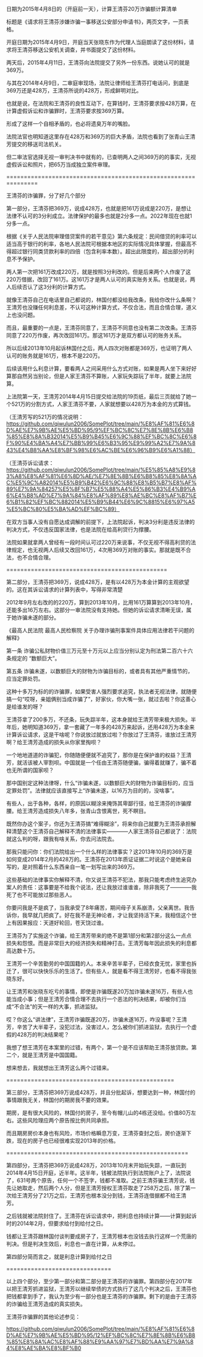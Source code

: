 日期为2015年4月8日的（开庭前一天），计算王清芬20万诈骗额计算清单

标题是《请求将王清芬涉嫌诈骗一事移送公安部分申请书》，两页文字，一页表格。

开庭日期为2015年4月9日，开庭当天张晓东作为代理人当庭朗读了这份材料，请求将王清芬移送公安机关调查，并书面提交了这份材料。

两天后，2015年4月11日，王清芬向法院提交了另外一份东西。说她认可的就是369万。

与其在2014年4月9日，二审庭审现场，法院让律师给王清芬打电话问，到底是369万还是428万，王清芬所说的428万，形成鲜明对比。

也就是说，在法院和王清芬的良性互动下，在算钱时，王清芬要求按428万算，在计算虚假诉讼和诈骗罪时，王清芬要求按369万算。

形成了这样一个自相矛盾的，也必将遗臭万年的嘴脸。

法院法官也明知道这里存在428万和369万的巨大矛盾，法院也看到了张青山王清芳提交的移送司法机关。

但二审法官选择无视一审判决书中就有的，已查明两人之间369万的的事实，无视虚假诉讼和照片，把65万当成独立案件审理。

===============================================================

王清芬的诈骗罪，分了好几个部分

第一部分，王清芬把369万，说成428万，也就是把161万说成是220万，是想让法律不认可的3分利成立。法律保护的最多也就是2分多一点。2022年现在也就1分多一点。

根据《关于人民法院审理借贷案件的若干意见》第六条规定：民间借贷的利率可以适当高于银行的利率，各地人民法院可根据本地区的实际情况具体掌握，但最高不得超过银行同类贷款利率的四倍（包含利率本数）。超出此限度的，超出部分的利息不予保护。

两人第一次把161万改成220万，就是按照3分利改的。但是后来两个人作废了这220万借据，改回了161万。这161万才是两人认可的真实账务关系。也就是说，两人后续否认了这3分利的计算方式。

就像王清芬自己在电话里自己都说的，林国付都没给我改条，我给你改什么条啊？王清芳也没赚任何利息差，不认可这种计算方式，不仅合法，而且合情合理，道义上也没问题。

而且，最重要的一点是，王清芬同意了，王清芬不同意也没有第二次改条。王清芬同意了220万作废，再次改回161万。那这161万才是双方都认可的账务关系。

所以后续2013年10月起诉林国付之后，两人四次对账都是369万，也证明了两人认可的账务就是161万，根本不是220万。

后续该用什么利息计算，要看两人之间采用什么方式对账，如果是两人坐下来好好算那自然另当别论，但是人家王清芬不算账，人家玩失踪玩了半年，就要上法院算。

上法院第一天，王清芳2014年4月15日提交给法院的19页纸，最后三页就给了她一个521万的分割方式，人家王清芬不要，人家就想要以428万为本金的方式算钱。

（王清芳写的521万的情况说明：https://github.com/qiwulun2006/SomePlot/tree/main/%E8%AF%81%E6%8D%AE%E7%9B%AE%E5%BD%95/9%EF%BC%8C%E7%8E%8B%E6%B8%85%E8%8A%B32014%E5%B9%B45%E6%9C%88%EF%BC%8C%E6%8F%90%E4%BA%A4%E7%BB%99%E6%B3%95%E9%99%A2%E7%9A%843%E4%B8%AA%E8%BF%98%E6%AC%BE%E6%96%B9%E6%A1%88）

（王清芬诉讼请求：https://github.com/qiwulun2006/SomePlot/tree/main/%E5%85%A8%E9%83%A8%E8%AF%81%E6%8D%AE/%E7%8E%8B%E6%B8%85%E8%8A%AC%E5%9C%A82014%E5%B9%B42%E6%9C%88%E8%B5%B7%E8%AF%89%E7%9A%84257%E5%8F%B7%E5%88%A4%E5%86%B3%E4%B9%A6%E4%B8%AD%E7%9A%84%E8%AF%89%E8%AE%BC%E8%AF%B7%E6%B1%82%EF%BC%882014%E5%B9%B44%E6%9C%8815%E6%97%A5%E5%BC%80%E5%BA%AD%EF%BC%89）

在双方当事人没有自愿达成调解的前提下，上法院起诉，判决3分利是违反法律的判决方式，不仅违反国家法律，也是法院在给高利贷行为撑腰。

法院如果就拿两人曾经有一段时间认可过220万来说事，不仅无视不得高利贷的法律规定，也无视两人后续又改回161万，4次用369万对账的事实。那就是既不合法，也不合情合理。

==============================================

第二部分，王清芬把369万，说成428万，是有以428万为本金计算的主观欲望的。这在其诉讼请求的计算列表中，写得非常清楚

2012年9月左右改的的220万，算到2013年10月，比用161万算算到2013年10月，还能多出16万左右。这部分一审法院没有支持她。但她的诉讼请求清晰无误，属于她诈骗未遂的部分。

《最高人民法院 最高人民检察院 关于办理诈骗刑事案件具体应用法律若干问题的解释》

第一条  诈骗公私财物价值三万元至十万元以上应当分别认定为刑法第二百六十六条规定的 “数额巨大”。

第五条 诈骗未遂，以数额巨大的财物为诈骗目标的，或者具有其他严重情节的，应当定罪处罚。

这种十多万为标的的诈骗罪，如果受害人强烈要求追究，执法者无视法律，就随便搞一句“哎呀，亲姐俩别当成诈骗了”，好家伙，你大嘴一张，就过去啦？你这善心是给谁发的呀？

王清芬拿了200多万，不还条，玩失踪半年，这本身就给王清芳带来极大损失。半年后，她明知道369万，拿一套藏了一年多的428万来起诉，还用428万为本金来计算诉讼请求，这是干啥呢？你说放过就放过啦？你放过了王清芬，谁放过王清芳啊？给王清芳造成的损失从你家里掏呗？

一个地地道道的诈骗犯，你随随便便就不追究了，那你是在保护谁的权益？王清芳，就活该被人宰割呗。中国就是一个任由王清芬随便骗，骗得着就赚了，骗不着也无所谓的国家呗？

那中国别定这种法律呀，什么“诈骗未遂，以数额巨大的财物为诈骗目标的，应当定罪处罚”。法律就应该直接写上“诈骗未遂，以16万为目的的，没啥事”。

有些人，出于各种，各样，的原因以糊涂来掩饰其卑鄙行径，给王清芬的诈骗撑腰。给王清芳造成损失八年多，张青山含恨离世，死不瞑目。

既然你办这个案子，你还为王清芬搞“难得糊涂”，将来你自己就要为王清芬承担解释清楚这个王清芬自己解释不清的法律事实————人家王清芬自己都说了：法院就这么判的呀，跟我有啥关系，你去问法院去。

那我只能问你：你们法院给出一个什么样的法律事实？这2013年10月的369万是如何变成2014年2月的428万的。王清芬在2013年质证证据二时说这个是她亲自写的，是对照着什么东西亲自一笔一划写出来的369万。

这些基础的法律事实你解释不清，你又说王清芬不犯法，那我只能考虑终生追究办案人的责任：这事要是不给我个说法，还让我放过谁谁谁，除非我死了————我死了也不可能放过那些恶人。

你要问我是不是疯了，当我承受了8年痛苦，期间母子关系崩溃，父亲离世。我告诉你，我早就几把疯了。好在我不是无神论者，才让我坚持活下来，我相信这个世上有因果报应：天道好轮回，苍天饶过谁。

王清芬为了实施这个诈骗，给王清芳带来的绝不是第1部分和第2部分这么一点点损失和怨恨。而是非常巨大的经济损失和精神打击。王清芳每年因此损失的利息都高达数十万。

王清芳一个辛苦勤劳的中国国籍的人。本来辛苦半辈子，已经衣食无忧，家里也拆迁了，很可以快快乐乐的生活了。但有些人，就是看不得王清芳好，也看不得我张晓东好。

让王清芳和张晓东吃亏的事情，即使是诈骗既遂20万加诈骗未遂16万，有些人也能当成小事；但是王清芳合情合理不去执行一个恶法的判决结果，却被你们当成“不合法”的天一样的大事，抓进监狱。

哎？你这么“讲法律”，王清芳诈骗既遂20万，诈骗未遂16万，咋没事呢？王清芳，辛苦了大半辈子，没犯过法，没害过人，怎么被你们抓进监狱，去执行一个虚假的428万的判决结果呢？

我想了想王清芳在本案里的过错，有两个，第一个是不应该帮助王清芬放贷款。第二个，就是王清芳是中国国籍。

想来想去，我就想出王清芳这么两个过错来。

================================================

第三部分，王清芬把369万说成428万，并且分批起诉，想要达到一种，林国付的事情跟我无关，林国付的期房我不要的效果。

期房，是有很大风险的，林国付的房子，至今有帽儿山的4栋还没给。价值80万左右。这些风险理应两个原告按比例共同承担。

而且期房房价本身也有风险，市场价格瞬息万变，王清芬查封之后，房价逐渐下跌，现在的房子也已经很难实现2013年的价格。

====================================================

第四部分，王清芬把369万说成428万，2013年10月末开始玩失踪，一直玩到2014年4月15日开庭，近半年。这半年，钱被法院执行到法院账户上了，法院说了，631号两个原告，任何一个不签字，钱都不准取。之前王清芬骗王清芳说，钱先让她取走，然后两个人分，但是王清芳授权王清芬取走了258万之后，除了第一次给王清芳分了21万之后，王清芳也根本没分到钱，王清芬连借据都不给王清芳。

之后钱就被法院封住了。王清芬在诉讼请求中，把利息也持续计算——计算到起诉时的2014年2月，但要求给付到给付之日。

钱都让王清芬跟林国付谈判要成房子了，王清芳根本也没钱去执行这样一个荒唐的判决。但是判决生效后，利息也一直在计算，从未停过。

第四部分简而言之，就是利息计算到给付之日

==============================

以上四个部分，至少第一部分和第二部分是王清芬的诈骗罪。第四部分在2017年以把王清芳抓进监狱，王清芳以继续举债的方式执行了这几个判决之后，王清芬也把钱都拿到手了，我认为至少有一部分也是王清芬的诈骗罪。剩下的是由于王清芬的诈骗给王清芳造成的真实损失。

王清芬诈骗罪的其他论述参见：

https://github.com/qiwulun2006/SomePlot/tree/main/%E8%AF%81%E6%8D%AE%E7%9B%AE%E5%BD%95/12%EF%BC%8C%E7%8E%8B%E6%B8%85%E8%8A%AC%E8%AF%88%E9%AA%97%E7%BD%AA%E7%9A%84%E8%AE%BA%E8%BF%B0
